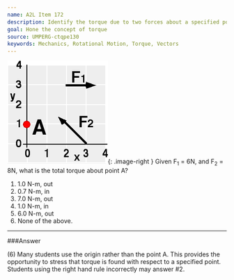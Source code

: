```yaml
---
name: A2L Item 172
description: Identify the torque due to two forces about a specified point.
goal: Hone the concept of torque
source: UMPERG-ctqpe130
keywords: Mechanics, Rotational Motion, Torque, Vectors
---
```


![Item172_fig1.gif](../images/Item172_fig1.gif){: .image-right } Given
F<sub>1</sub> = 6N, and F<sub>2</sub> = 8N, what is the total torque
about point A?

1. 1.0 N-m, out
2. 0.7 N-m, in
3. 7.0 N-m, out
4. 1.0 N-m, in
5. 6.0 N-m, out
6. None of the above.


<hr/>

###Answer

(6) Many students use the origin rather than the point A. This provides
the opportunity to stress that torque is found with respect to a
specified point. Students using the right hand rule incorrectly may
answer #2.

